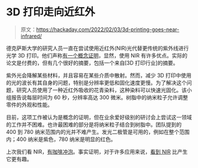 # 3D 打印走向近红外

> 原文：<https://hackaday.com/2022/02/03/3d-printing-goes-near-infrared/>

德克萨斯大学的研究人员一直在尝试使用近红外(NIR)光代替更传统的紫外线进行光学 3D 打印。他们声称[有一个概念证明](https://3dprintingindustry.com/news/next-generation-3d-printing-method-proof-of-concept-published-203224/)，显然，使用 NIR 有许多优点。实际的论文是付费的，但有几个很好的摘要，包括一个来自[3D 打印行业]的摘要。

紫外光会降解某些材料，并且容易在某些介质中散射。然而，减少 3D 打印中使用的光的波长有其自身的问题，特别是分辨率更低和固化速度更慢。为了解决这个问题，研究人员使用了一种近红外吸收的花青染料，这种染料可以快速光固化。该小组报告说每层时间为 60 秒，分辨率高达 300 微米。树脂中的纳米粒子允许调整零件的外观和性能。

目前，这项工作被认为是概念的证明，但在业余爱好级别的研讨会上尝试这一领域的工作并不困难。也许最困难的部分是将纳米粒子结合到树脂中。团队提到的 400 到 780 纳米范围内的光并不难产生。发光二极管是可用的，例如在整个范围内；400 纳米是紫色，780 纳米是明显的红色。

上次我们看 NIR，[有咖啡冲泡](https://hackaday.com/2021/05/01/coffee-cupping-is-a-grind-spectroscopy-could-brew-better-beans/)。事实证明，对于许多应用来说，[看到 NIR](https://hackaday.com/2013/07/03/seeing-plant-health-in-infrared/) 比产生它更有趣。